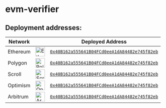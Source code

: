 # evm-verifier

## Deployment addresses:

| Network  |                                                                                                                       | Deployed Address                                                                                                                        |
| -------- | --------------------------------------------------------------------------------------------------------------------- | --------------------------------------------------------------------------------------------------------------------------------------- |
| Ethereum | <img src="https://cryptologos.cc/logos/ethereum-eth-logo.png?v=024" alt="Ethereum" width="30"/>                       | [`0x40B162a555641B04FCd0eeA1dA84482e745f82eb`](https://etherscan.io/address/0xb9CcEe4d9CeFD1C10D4086E29a7889BBe05c2692#code)            |
| Polygon  | <img src="https://cryptologos.cc/logos/polygon-matic-logo.png?v=024" alt="Polygon" width="30"/>                       | [`0x40B162a555641B04FCd0eeA1dA84482e745f82eb`](https://polygonscan.com/address/0xd199eA798750c1c0769062c098e6B811727cAa66#code)         |
| Scroll   | <img src="https://scrollscan.com/assets/scroll/images/svg/logos/chain-light.svg?v=24.6.3.0" alt="Scroll" width="30"/> | [`0x40B162a555641B04FCd0eeA1dA84482e745f82eb`](https://scrollscan.com/address/0xc6174ef55415a6ed5be56550dd6b204fc1842f4c#code)          |
| Optimism | <img src="https://cryptologos.cc/logos/optimism-ethereum-op-logo.png?v=024" alt="Optimism" width="30"/>               | [`0x40B162a555641B04FCd0eeA1dA84482e745f82eb`](https://optimistic.etherscan.io/address/0x5C862cC2406715Afa2104041076953386D22fFFF#code) |
| Arbitrum | <img src="https://cryptologos.cc/logos/arbitrum-arb-logo.png?v=024" alt="Arbitrum" width="30"/>                       | [`0x40B162a555641B04FCd0eeA1dA84482e745f82eb`](https://arbiscan.io/address/0x5C862cC2406715Afa2104041076953386D22fFFF#code)             |
